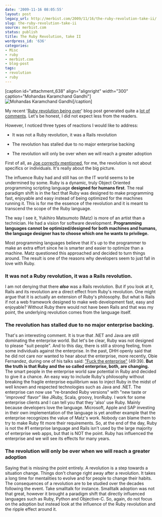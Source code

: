 ```yaml
---
date: '2009-11-16 08:05:55'
layout: post
legacy_url: http://merbist.com/2009/11/16/the-ruby-revolution-take-ii/
slug: the-ruby-revolution-take-ii
source: merbist.com
status: publish
title: The Ruby Revolution, take II
wordpress_id: '636'
categories:
- Misc
- ruby
- merbist.com
- blog-post
tags:
- revolution
- ruby
---
```


[caption id="attachment_638" align="alignright" width="300" caption="Mohandas Karamchand Gandhi"]![Mohandas Karamchand Gandhi](http://merbist.com/wp-content/uploads/2009/11/GANDHI.jpg)[/caption]

My recent '[Ruby revolution being over](http://merbist.com/2009/11/09/the-ruby-revolution-is-over)' blog post generated quite a [lot of comments](http://merbist.com/2009/11/09/the-ruby-revolution-is-over/#comments).
Let's be honest, I did not expect less from the readers.

However, I noticed three types of reactions I would like to address:



	
  * It was not a Ruby revolution, it was a Rails revolution

	
  * The revolution has stalled due to no major enterprise backing

	
  * The revolution will only be over when we will reach a greater adoption


First of all, as [Joe correctly mentioned](http://merbist.com/2009/11/09/the-ruby-revolution-is-over/#comment-817), for me, the revolution is not about specifics or individuals. It's really about the big picture.

The influence Ruby had and still has on the IT world seems to be undermined by some.
Ruby is a dynamic, truly Object Oriented programming scripting language **designed for humans first**.
The real paradigm shift is in the fact that Ruby was designed to make programming fast, enjoyable and easy instead of being optimized for the machines running it.
This is for me the essence of the revolution and it is meant to transcend the scope of the Ruby language.

The way I see it, Yukihiro Matsumoto (Matz) is more of an artist than a technician. He had a vision for software development. **Programming languages cannot be optimized/designed for both machines and humans, the language designer has to choose which one he wants to privilege.**

Most programming languages believe that it's up to the programmer to make an extra effort since he is smarter and easier to optimize than a machine. Matz questioned this approached and decided to turn things around. The result is one of the reasons why developers seem to just fall in love with Ruby.


### It was not a Ruby revolution, it was a Rails revolution.


I am not denying that there ***also*** was a Rails revolution.
But if you look at it, Rails and its revolution are a direct effect from Ruby's revolution.
One might argue that it is actually an extension of Ruby's philosophy. But what is Rails if not a web framework designed to make web development fast, easy and enjoyable?
Without Ruby there would not have been Rails and that was my point, the underlying revolution comes from the language itself.


### The revolution has stalled due to no major enterprise backing.


That's an interesting comment. It is true that .NET and Java are still dominating the enterprise world. But let's be clear, Ruby was not designed to please "suit people".
And to this day, there is still a strong feeling, from some individuals against the enterprise.
In the past, DHH openly said that he did not care nor wanted to hear about the enterprise, more recently, Obie Fernandez, during one of his talks said: ["Fuck the enterprise"](http://blip.tv/file/2733212) (49:39).
**But the truth is that Ruby and the so called enterprise, both, are changing.**
The smart people in the enterprise world saw potential in Ruby and decided to give it a chance. An easy way to include Ruby's philosophy without breaking the fragile enterprise equilibrium was to inject Ruby in the midst of well known and respected technologies such as Java and .NET. The enterprise can now use "re-branded Ruby versions" with "new taste or 'improved' flavor" like JRuby, Scala, groovy, IronRuby.
I work for some enterprise clients and I can tell you that they 'also' use Ruby. Mainly because developers love the language.
Microsoft, Apple and SAP investing in their own implementation of the language is yet another example that the enterprise recognizes the value of Matz's work.
Nobody can blame them to try to make Ruby fit more their requirements.
So, at the end of the day, Ruby is not the #1 enterprise language and Rails isn't used by the large majority of enterprise web apps, but that is NOT the point. Ruby has influenced the enterprise and we will see its effects for many years.


### The revolution will only be over when we will reach a greater adoption


Saying that is missing the point entirely. A revolution is a step towards a situation change. Things don't change right away after a revolution. It takes a long time for mentalities to evolve and for people to change their habits.
The consequences of a revolution are to be studied over the decades following the event. Take smalltalk for instance. Smalltalk adoption was not that great, however it brought a paradigm shift that directly influenced languages such as Ruby, Python and Objective-C.
So, again, do not focus on the adoption but instead look at the influence of the Ruby revolution and the ripple effect around it.
